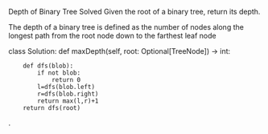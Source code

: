 Depth of Binary Tree
Solved 
Given the root of a binary tree, return its depth.

The depth of a binary tree is defined as the number of nodes along the longest path from the root node down to the farthest leaf node



class Solution:
    def maxDepth(self, root: Optional[TreeNode]) -> int:

        def dfs(blob):
            if not blob:
                return 0
            l=dfs(blob.left)
            r=dfs(blob.right)
            return max(l,r)+1
        return dfs(root)



.

